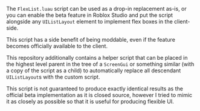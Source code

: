 The `FlexList.luau` script can be used as a drop-in replacement as-is, or you
can enable the beta feature in Roblox Studio and put the script alongside any
`UIListLayout` element to implement flex boxes in the client-side.

This script has a side benefit of being moddable, even if the feature becomes
officially available to the client.

This repository additionally contains a helper script that can be placed in the
highest level parent in the tree of a `ScreenGui` or something similar (with a
copy of the script as a child) to automatically replace all descendant
`UIListLayout`s with the custom script.

This script is not guaranteed to produce exactly identical results as the
official beta implementation as it is closed source, however I tried to mimic it
as closely as possible so that it is useful for producing flexible UI.
